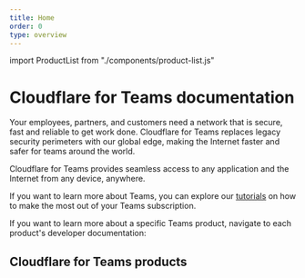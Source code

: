 ```yaml
---
title: Home
order: 0
type: overview
---
```


import ProductList from "./components/product-list.js"

<ContentColumn>

# Cloudflare for Teams documentation

Your employees, partners, and customers need a network that is secure, fast and reliable to get work done. Cloudflare for Teams replaces legacy security perimeters with our global edge, making the Internet faster and safer for teams around the world.

Cloudflare for Teams provides seamless access to any application and the Internet from any device, anywhere.

If you want to learn more about Teams, you can explore our [tutorials](/tutorials) on how to make the most out of your Teams subscription.

If you want to learn more about a specific Teams product, navigate to each product's developer documentation:

## Cloudflare for Teams products

<ProductList/>

</ContentColumn>
